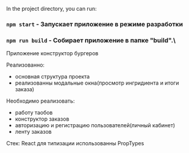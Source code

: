 In the project directory, you can run:

### `npm start`  -  Запускает приложение в режиме разработки

### `npm run build`  - Собирает приложение в папке "build".\

Приложение конструктор бургеров

Реализованно:
- основная структура проекта
- реализованны модальные окна(просмотр ингридиента и итоги заказа)

Необходимо реализовать:
- работу таобов
- конструктор заказов
- авторизацию и регистрацию пользователей(личный кабинет)
- ленту заказов

Стек:
React
для типизации использованны PropTypes